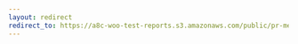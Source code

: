 ```yaml
---
layout: redirect
redirect_to: https://a8c-woo-test-reports.s3.amazonaws.com/public/pr-merge/39315/api/index.html
---
```

